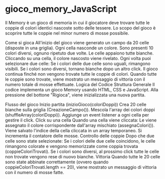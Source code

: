 # gioco_memory_JavaScript
Il Memory è un gioco di memoria in cui il giocatore deve trovare tutte le coppie di colori identici nascoste sotto delle tessere. Lo scopo del gioco è scoprire tutte le coppie nel minor numero di mosse possibile.

Come si gioca
All'inizio del gioco viene generato un campo da 20 celle (disposte in una griglia).
Ogni cella nasconde un colore. Sono presenti 10 colori diversi, ognuno ripetuto due volte.
Le celle appaiono tutte bianche. Cliccando su una cella, il colore nascosto viene rivelato.
Ogni volta puoi selezionare due celle:
Se i colori delle due celle sono uguali, rimangono visibili.
Se i colori sono diversi, tornano bianche dopo un altro click.
Il gioco continua finché non vengono trovate tutte le coppie di colori.
Quando tutte le coppie sono trovate, viene mostrato un messaggio di vittoria con il numero totale di mosse effettuate.
Logica del Codice
Struttura Generale
Il codice implementa un gioco Memory usando HTML, CSS e JavaScript. Alla pressione del bottone "Rigioca", viene inizializzata una nuova partita.

Flusso del gioco
Inizio partita (inizioGioco(coloriDoppi))
Crea 20 celle bianche sulla griglia (CreazioneCampo()).
Mescola l'array dei colori doppi (shuffleArray(coloriDoppi)).
Aggiunge un event listener a ogni cella per gestire il click.
Click su una cella
Quando una cella viene cliccata:
Le viene assegnato il colore corrispondente dall'array mischiato (assegnaColori()).
Viene salvato l'indice della cella cliccata in un array temporaneo.
Si incrementa il contatore delle mosse.
Controllo delle coppie
Dopo che due celle sono state selezionate:
Se i colori delle due celle coincidono, le celle rimangono colorate e vengono memorizzate come coppia trovata (coppieColoriTrovati).
Se i colori sono diversi, al prossimo click tutte le celle non trovate vengono rese di nuovo bianche.
Vittoria
Quando tutte le 20 celle sono state abbinate correttamente (ovvero quando coppieColoriTrovati.length == 20), viene mostrato un messaggio di vittoria con il numero di mosse fatte.

